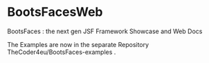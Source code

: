 BootsFacesWeb
=============

BootsFaces : the next gen JSF Framework Showcase and Web Docs

The Examples are now in the separate Repository TheCoder4eu/BootsFaces-examples .
